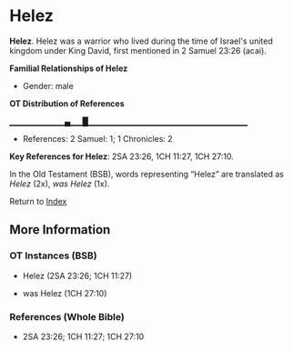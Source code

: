 # Helez
**Helez**. 
Helez was a warrior who lived during the time of Israel's united kingdom under King David, first mentioned in 2 Samuel 23:26 (acai). 




**Familial Relationships of Helez**


* Gender: male


**OT Distribution of References**

▁▁▁▁▁▁▁▁▁▄▁▁█▁▁▁▁▁▁▁▁▁▁▁▁▁▁▁▁▁▁▁▁▁▁▁▁▁▁
* References: 2 Samuel: 1; 1 Chronicles: 2



**Key References for Helez**: 
2SA 23:26, 1CH 11:27, 1CH 27:10. 


In the Old Testament (BSB), words representing “Helez” are translated as 
*Helez* (2x), *was Helez* (1x). 




Return to [Index](00-Index.md)

## More Information

### OT Instances (BSB)

* Helez (2SA 23:26; 1CH 11:27)

* was Helez (1CH 27:10)



### References (Whole Bible)

* 2SA 23:26; 1CH 11:27; 1CH 27:10



